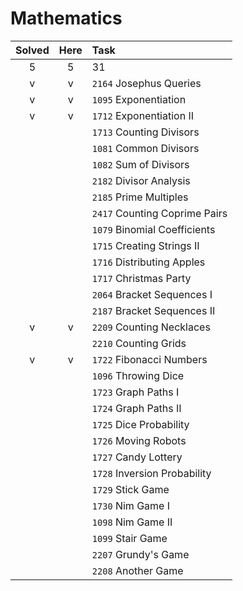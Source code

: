 # Mathematics

| Solved | Here | Task |
|:------:|:----:|:-----|
| 5      | 5    | 31   |
| v | v | `2164` Josephus Queries
| v | v | `1095` Exponentiation
| v | v | `1712` Exponentiation II
|   |   | `1713` Counting Divisors
|   |   | `1081` Common Divisors
|   |   | `1082` Sum of Divisors
|   |   | `2182` Divisor Analysis
|   |   | `2185` Prime Multiples
|   |   | `2417` Counting Coprime Pairs
|   |   | `1079` Binomial Coefficients
|   |   | `1715` Creating Strings II
|   |   | `1716` Distributing Apples
|   |   | `1717` Christmas Party
|   |   | `2064` Bracket Sequences I
|   |   | `2187` Bracket Sequences II
| v | v | `2209` Counting Necklaces
|   |   | `2210` Counting Grids
| v | v | `1722` Fibonacci Numbers
|   |   | `1096` Throwing Dice
|   |   | `1723` Graph Paths I
|   |   | `1724` Graph Paths II
|   |   | `1725` Dice Probability
|   |   | `1726` Moving Robots
|   |   | `1727` Candy Lottery
|   |   | `1728` Inversion Probability
|   |   | `1729` Stick Game
|   |   | `1730` Nim Game I
|   |   | `1098` Nim Game II
|   |   | `1099` Stair Game
|   |   | `2207` Grundy's Game
|   |   | `2208` Another Game

